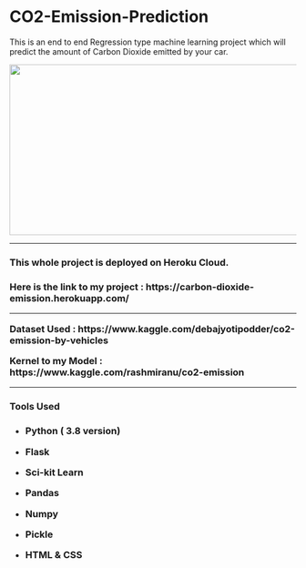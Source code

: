 # CO2-Emission-Prediction
This is an end to end Regression type machine learning project which will predict the amount of Carbon Dioxide emitted by your car. 

<img src="https://cdn.activestate.com/wp-content/uploads/2018/10/machine-learning-healthcare-blog-hero-1200x799.jpg" width="1100" height="300" />

<hr>
<h3> This whole project is deployed on Heroku Cloud. <h3>
<p> Here is the link to my project : https://carbon-dioxide-emission.herokuapp.com/ <p>
<hr>
<p> Dataset Used : https://www.kaggle.com/debajyotipodder/co2-emission-by-vehicles <p>
<p> Kernel to my Model : https://www.kaggle.com/rashmiranu/co2-emission <p>
 
 <hr>
 <h3> Tools Used <h3>
 <ul>
<li><p><b>Python ( 3.8 version)</b></p></li>
<li><p><b>Flask</b></p></li>
<li><p><b>Sci-kit Learn</b></p></li>
<li><p><b>Pandas</b></p></li>
<li><p><b>Numpy</b></p></li>
<li><p><b>Pickle</b></p></li>  
<li><p><b>HTML & CSS</b></p></li>
</ul>
 
